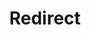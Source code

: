 ﻿---
layout: src/layouts/Redirect.astro
title: Redirect
redirect: https://octopus.com/docs/getting-started/first-deployment/legacy-guide/2022/configure-environments
pubDate:  2023-01-01
navSearch: false
navSitemap: false
navMenu: false
---
